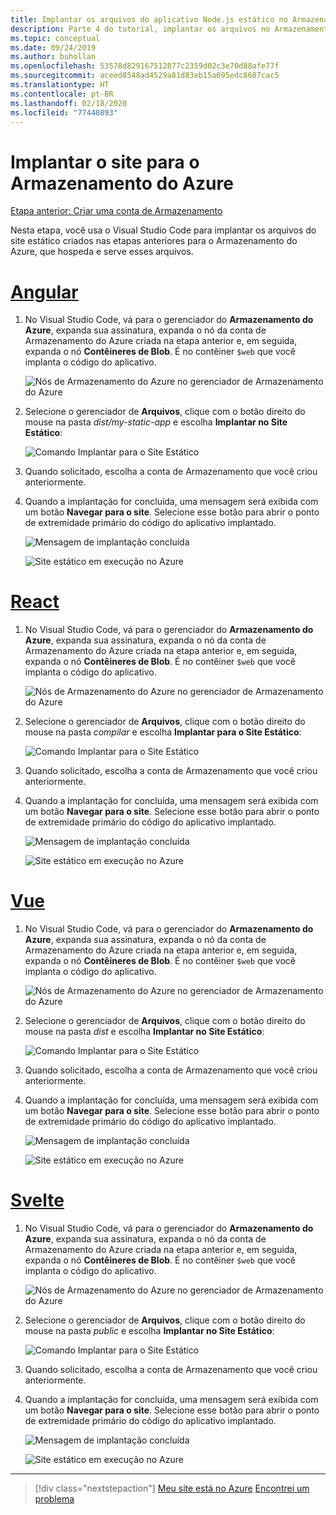 ```yaml
---
title: Implantar os arquivos do aplicativo Node.js estático no Armazenamento do Azure usando o Visual Studio Code
description: Parte 4 do tutorial, implantar os arquivos no Armazenamento do Azure
ms.topic: conceptual
ms.date: 09/24/2019
ms.author: buhollan
ms.openlocfilehash: 53578d829167512877c2359d02c3e70d88afe77f
ms.sourcegitcommit: aceed8548ad4529a81d83eb15a095edc8607cac5
ms.translationtype: HT
ms.contentlocale: pt-BR
ms.lasthandoff: 02/18/2020
ms.locfileid: "77440893"
---
```

# <a name="deploy-the-website-to-azure-storage"></a>Implantar o site para o Armazenamento do Azure

[Etapa anterior: Criar uma conta de Armazenamento](tutorial-vscode-static-website-node-03.md)

Nesta etapa, você usa o Visual Studio Code para implantar os arquivos do site estático criados nas etapas anteriores para o Armazenamento do Azure, que hospeda e serve esses arquivos.

# <a name="angular"></a>[Angular](#tab/angular)

1. No Visual Studio Code, vá para o gerenciador do **Armazenamento do Azure**, expanda sua assinatura, expanda o nó da conta de Armazenamento do Azure criada na etapa anterior e, em seguida, expanda o nó **Contêineres de Blob**. É no contêiner `$web` que você implanta o código do aplicativo.

   ![Nós de Armazenamento do Azure no gerenciador de Armazenamento do Azure](media/static-website/storage-nodes.png)

1. Selecione o gerenciador de **Arquivos**, clique com o botão direito do mouse na pasta _dist/my-static-app_ e escolha **Implantar no Site Estático**:

    ![Comando Implantar para o Site Estático](media/static-website/deploy-build-angular.png)

1. Quando solicitado, escolha a conta de Armazenamento que você criou anteriormente.

1. Quando a implantação for concluída, uma mensagem será exibida com um botão **Navegar para o site**. Selecione esse botão para abrir o ponto de extremidade primário do código do aplicativo implantado.

    ![Mensagem de implantação concluída](media/static-website/deployment-complete.png)

    ![Site estático em execução no Azure](media/static-website/azure-app-angular.png)

# <a name="react"></a>[React](#tab/react)

1. No Visual Studio Code, vá para o gerenciador do **Armazenamento do Azure**, expanda sua assinatura, expanda o nó da conta de Armazenamento do Azure criada na etapa anterior e, em seguida, expanda o nó **Contêineres de Blob**. É no contêiner `$web` que você implanta o código do aplicativo.

   ![Nós de Armazenamento do Azure no gerenciador de Armazenamento do Azure](media/static-website/storage-nodes.png)

1. Selecione o gerenciador de **Arquivos**, clique com o botão direito do mouse na pasta _compilar_ e escolha **Implantar para o Site Estático**:

    ![Comando Implantar para o Site Estático](media/static-website/deploy-build-react.png)

1. Quando solicitado, escolha a conta de Armazenamento que você criou anteriormente.

1. Quando a implantação for concluída, uma mensagem será exibida com um botão **Navegar para o site**. Selecione esse botão para abrir o ponto de extremidade primário do código do aplicativo implantado.

    ![Mensagem de implantação concluída](media/static-website/deployment-complete.png)

    ![Site estático em execução no Azure](media/static-website/azure-app-react.png)

# <a name="vue"></a>[Vue](#tab/vue)

1. No Visual Studio Code, vá para o gerenciador do **Armazenamento do Azure**, expanda sua assinatura, expanda o nó da conta de Armazenamento do Azure criada na etapa anterior e, em seguida, expanda o nó **Contêineres de Blob**. É no contêiner `$web` que você implanta o código do aplicativo.

   ![Nós de Armazenamento do Azure no gerenciador de Armazenamento do Azure](media/static-website/storage-nodes.png)

1. Selecione o gerenciador de **Arquivos**, clique com o botão direito do mouse na pasta _dist_ e escolha **Implantar no Site Estático**:

    ![Comando Implantar para o Site Estático](media/static-website/deploy-build-vue.png)

1. Quando solicitado, escolha a conta de Armazenamento que você criou anteriormente.

1. Quando a implantação for concluída, uma mensagem será exibida com um botão **Navegar para o site**. Selecione esse botão para abrir o ponto de extremidade primário do código do aplicativo implantado.

    ![Mensagem de implantação concluída](media/static-website/deployment-complete.png)

    ![Site estático em execução no Azure](media/static-website/azure-app-vue.png)

# <a name="svelte"></a>[Svelte](#tab/svelte)

1. No Visual Studio Code, vá para o gerenciador do **Armazenamento do Azure**, expanda sua assinatura, expanda o nó da conta de Armazenamento do Azure criada na etapa anterior e, em seguida, expanda o nó **Contêineres de Blob**. É no contêiner `$web` que você implanta o código do aplicativo.

   ![Nós de Armazenamento do Azure no gerenciador de Armazenamento do Azure](media/static-website/storage-nodes.png)

1. Selecione o gerenciador de **Arquivos**, clique com o botão direito do mouse na pasta _public_ e escolha **Implantar no Site Estático**:

    ![Comando Implantar para o Site Estático](media/static-website/deploy-build-svelte.png)

1. Quando solicitado, escolha a conta de Armazenamento que você criou anteriormente.

1. Quando a implantação for concluída, uma mensagem será exibida com um botão **Navegar para o site**. Selecione esse botão para abrir o ponto de extremidade primário do código do aplicativo implantado.

    ![Mensagem de implantação concluída](media/static-website/deployment-complete-svelte.png)

    ![Site estático em execução no Azure](media/static-website/azure-app-svelte.png)

---

> [!div class="nextstepaction"]
> [Meu site está no Azure](tutorial-vscode-static-website-node-05.md) [Encontrei um problema](https://www.research.net/r/PWZWZ52?tutorial=node-deployment-staticwebsite&step=create-storage)
